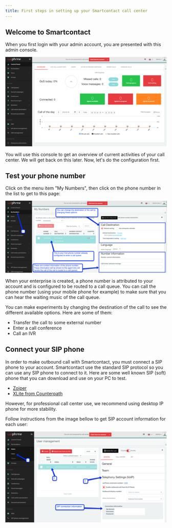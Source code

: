 ```yaml
---
title: First steps in setting up your Smartcontact call center
---
```


## Welcome to Smartcontact

When you first login with your admin account, you are presented with this admin console.

![Callcenter Dashboard](/images/callcenter-dashboard.png)

You will use this console to get an overview of current activities of your call center. We will get back on this later. Now, let's do the configuration first.


## Test your phone number

Click on the menu item "My Numbers", then click on the phone number in the list to get to this page:

![Number Routing Edit](/images/did-edit.png)

When your enterprise is created, a phone number is attributed to your account and is configured to be routed to a call queue. You can call the phone number (using your mobile phone for example) to make sure that you can hear the waiting music of the call queue. 

You can make experiments by changing the destination of the call to see the different available options. Here are some of them:
- Transfer the call to some external number
- Enter a call conference
- Call an IVR

## Connect your SIP phone

In order to make outbound call with Smartcontact, you must connect a SIP phone to your account. Smartcontact use the standard SIP protocol so you can use any SIP phone to connect to it. Here are some well known SIP (soft) phone that you can download and use on your PC to test.
- [Zoiper](https://www.zoiper.com/)
- [XLite from Counterpath](http://www.counterpath.com/x-lite/)

However, for professional call center use, we recommend using desktop IP phone for more stability.

Follow instructions from the image bellow to get SIP account information for each user:

![Callcenter Dashboard](/images/sipphone-connection-info.png)



